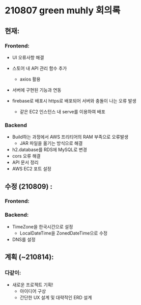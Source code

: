 # 210807 green muhly 회의록

## 현재:

### Frontend:

- UI 오류사항 해결
- 스토어 내 API 관리 함수 추가
  - axios 활용
- 서버에 구현된 기능과 연동

- firebase로 배포시 https로 배포되어 서버와 충돌이 나는 오류 발생
  - 같은 EC2 인스턴스 내 serve를 이용하여 배포

### Backend

- Build하는 과정에서 AWS 프리티어의 RAM 부족으로 오류발생
  - JAR 파일을 옮기는 방식으로 해결
- h2.database를 RDS에 MySQL로 변경
- cors 오류 해결
- API 문서 정리
- AWS EC2 포트 설정



## 수정 (210809) :

### Frontend:

### Backend:

- TimeZone을 한국시간으로 설정
  - LocalDateTime을 ZonedDateTime으로 수정
- DNS를 설정



## 계획 (~210814):

### 다같이:

- 새로운 프로젝트 기획!
  - 아이디어 구상
  - 간단한 UX 설계 및 대략적인 ERD 설계





